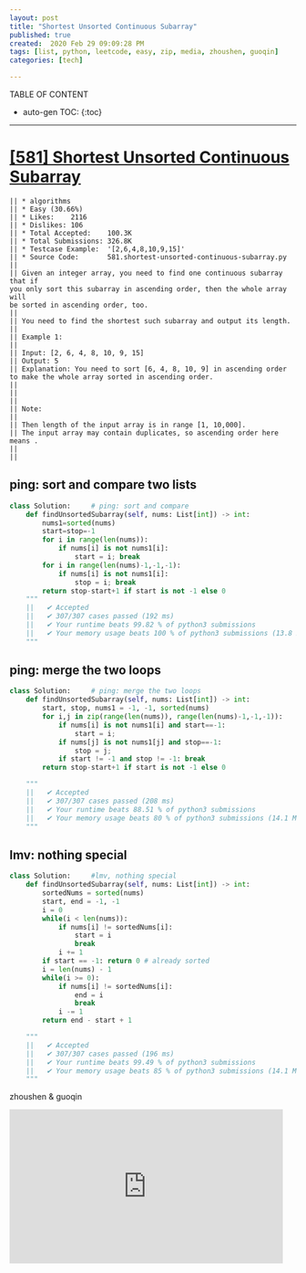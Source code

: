 ```yaml
---
layout: post
title: "Shortest Unsorted Continuous Subarray"
published: true
created:  2020 Feb 29 09:09:28 PM
tags: [list, python, leetcode, easy, zip, media, zhoushen, guoqin]
categories: [tech]

---
```


TABLE OF CONTENT

* auto-gen TOC:
{:toc}

- - -


# [[581] Shortest Unsorted Continuous Subarray](https://leetcode.com/problems/shortest-unsorted-continuous-subarray/description/)

    || * algorithms
    || * Easy (30.66%)
    || * Likes:    2116
    || * Dislikes: 106
    || * Total Accepted:    100.3K
    || * Total Submissions: 326.8K
    || * Testcase Example:  '[2,6,4,8,10,9,15]'
    || * Source Code:       581.shortest-unsorted-continuous-subarray.py
    || 
    || Given an integer array, you need to find one continuous subarray that if
    you only sort this subarray in ascending order, then the whole array will
    be sorted in ascending order, too.  
    || 
    || You need to find the shortest such subarray and output its length.
    || 
    || Example 1:
    || 
    || Input: [2, 6, 4, 8, 10, 9, 15]
    || Output: 5
    || Explanation: You need to sort [6, 4, 8, 10, 9] in ascending order to make the whole array sorted in ascending order.
    || 
    || 
    || 
    || Note:
    || 
    || Then length of the input array is in range [1, 10,000].
    || The input array may contain duplicates, so ascending order here means . 
    || 
    || 

## ping: sort and compare two lists

```python
class Solution:     # ping: sort and compare
    def findUnsortedSubarray(self, nums: List[int]) -> int:
        nums1=sorted(nums)
        start=stop=-1
        for i in range(len(nums)):
            if nums[i] is not nums1[i]:
                start = i; break
        for i in range(len(nums)-1,-1,-1):
            if nums[i] is not nums1[i]:
                stop = i; break
        return stop-start+1 if start is not -1 else 0
    """
    ||   ✔ Accepted
    ||   ✔ 307/307 cases passed (192 ms)
    ||   ✔ Your runtime beats 99.82 % of python3 submissions
    ||   ✔ Your memory usage beats 100 % of python3 submissions (13.8 MB)
    """
```

## ping: merge the two loops
```python
class Solution:     # ping: merge the two loops
    def findUnsortedSubarray(self, nums: List[int]) -> int:
        start, stop, nums1 = -1, -1, sorted(nums)
        for i,j in zip(range(len(nums)), range(len(nums)-1,-1,-1)):
            if nums[i] is not nums1[i] and start==-1:
                start = i;
            if nums[j] is not nums1[j] and stop==-1:
                stop = j;
            if start != -1 and stop != -1: break
        return stop-start+1 if start is not -1 else 0

    """
    ||   ✔ Accepted
    ||   ✔ 307/307 cases passed (208 ms)
    ||   ✔ Your runtime beats 88.51 % of python3 submissions
    ||   ✔ Your memory usage beats 80 % of python3 submissions (14.1 MB)
    """
```

## lmv: nothing special
```python
class Solution:     #lmv, nothing special
    def findUnsortedSubarray(self, nums: List[int]) -> int:
        sortedNums = sorted(nums)
        start, end = -1, -1
        i = 0
        while(i < len(nums)):
            if nums[i] != sortedNums[i]:
                start = i
                break
            i += 1
        if start == -1: return 0 # already sorted
        i = len(nums) - 1
        while(i >= 0):
            if nums[i] != sortedNums[i]:
                end = i
                break
            i -= 1
        return end - start + 1

    """
    ||   ✔ Accepted
    ||   ✔ 307/307 cases passed (196 ms)
    ||   ✔ Your runtime beats 99.49 % of python3 submissions
    ||   ✔ Your memory usage beats 85 % of python3 submissions (14.1 MB)
    """
```

zhoushen & guoqin

<iframe allowfullscreen="" frameborder="0" height="270" src="https://www.youtube.com/embed/Ti5fdLn-ZTg" width="480"></iframe>

